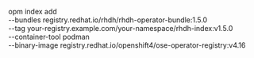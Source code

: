 opm index add \
  --bundles registry.redhat.io/rhdh/rhdh-operator-bundle:1.5.0 \
  --tag your-registry.example.com/your-namespace/rhdh-index:v1.5.0 \
  --container-tool podman \
  --binary-image registry.redhat.io/openshift4/ose-operator-registry:v4.16
